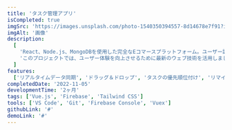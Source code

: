 ```yaml
---
title: 'タスク管理アプリ'
isCompleted: true
imgSrc: 'https://images.unsplash.com/photo-1540350394557-8d14678e7f91?ixlib=rb-4.0.3&ixid=MnwxMjA3fDB8MHxwaG90by1wYWdlfHx8fGVufDB8fHx8&auto=format&fit=crop&w=1632&q=80'
imgAlt: '画像'
description:
  [
    'React、Node.js、MongoDBを使用した完全なEコマースプラットフォーム。ユーザー認証、商品検索、カート機能、決済処理を実装しました。',
    'このプロジェクトでは、ユーザー体験を向上させるために最新のウェブ技術を活用しました。レスポンシブデザインを採用し、あらゆるデバイスで最適な表示を実現しています。また、パフォーマンスの最適化にも注力し、高速な読み込み時間を実現しました。',
  ]
features:
  ['リアルタイムデータ同期', 'ドラッグ＆ドロップ', 'タスクの優先順位付け', 'リマインダー機能']
completedDate: '2022-11-05'
developmentTime: '2ヶ月'
tags: ['Vue.js', 'Firebase', 'Tailwind CSS']
tools: ['VS Code', 'Git', 'Firebase Console', 'Vuex']
githubLink: '#'
demoLink: '#'
---
```

